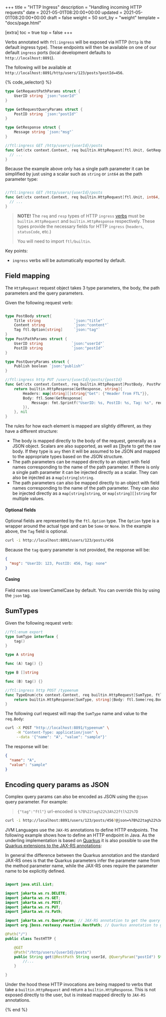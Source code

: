 +++
title = "HTTP Ingress"
description = "Handling incoming HTTP requests"
date = 2021-05-01T08:20:00+00:00
updated = 2021-05-01T08:20:00+00:00
draft = false
weight = 50
sort_by = "weight"
template = "docs/page.html"

[extra]
toc = true
top = false
+++

Verbs annotated with `ftl:ingress` will be exposed via HTTP (`http` is the default ingress type). These endpoints will then be available on one of our default `ingress` ports (local development defaults to `http://localhost:8891`).

The following will be available at `http://localhost:8891/http/users/123/posts?postId=456`.

{% code_selector() %}
<!-- go -->

```go
type GetRequestPathParams struct {
	UserID string `json:"userId"`
}

type GetRequestQueryParams struct {
	PostID string `json:"postId"`
}

type GetResponse struct {
	Message string `json:"msg"`
}

//ftl:ingress GET /http/users/{userId}/posts
func Get(ctx context.Context, req builtin.HttpRequest[ftl.Unit, GetRequestPathParams, GetRequestQueryParams]) (builtin.HttpResponse[GetResponse, ErrorResponse], error) {
  // ...
}
```

Because the example above only has a single path parameter it can be simplified by just using a scalar such as `string` or `int64` as the path parameter type:

```go

//ftl:ingress GET /http/users/{userId}/posts
func Get(ctx context.Context, req builtin.HttpRequest[ftl.Unit, int64, GetRequestQueryParams]) (builtin.HttpResponse[GetResponse, ErrorResponse], error) {
  // ...
}
```

> **NOTE!**
> The `req` and `resp` types of HTTP `ingress` [verbs](../verbs) must be `builtin.HttpRequest` and `builtin.HttpResponse` respectively. These types provide the necessary fields for HTTP `ingress` (`headers`, `statusCode`, etc.)
>
> You will need to import `ftl/builtin`.

Key points:

- `ingress` verbs will be automatically exported by default.

## Field mapping

The `HttpRequest` request object takes 3 type parameters, the body, the path parameters and the query parameters.

Given the following request verb:

```go

type PostBody struct{
	Title string               `json:"title"`
	Content string             `json:"content"`
	Tag ftl.Option[string]     `json:"tag"`
}
type PostPathParams struct {
	UserID string             `json:"userId"`
	PostID string             `json:"postId"`
}

type PostQueryParams struct {
	Publish boolean `json:"publish"`
}

//ftl:ingress http PUT /users/{userId}/posts/{postId}
func Get(ctx context.Context, req builtin.HttpRequest[PostBody, PostPathParams, PostQueryParams]) (builtin.HttpResponse[GetResponse, string], error) {
	return builtin.HttpResponse[GetResponse, string]{
		Headers: map[string][]string{"Get": {"Header from FTL"}},
		Body: ftl.Some(GetResponse{
			Message: fmt.Sprintf("UserID: %s, PostID: %s, Tag: %s", req.pathParameters.UserID, req.pathParameters.PostID, req.Body.Tag.Default("none")),
		}),
	}, nil
}
```

The rules for how each element is mapped are slightly different, as they have a different structure:

- The body is mapped directly to the body of the request, generally as a JSON object. Scalars are also supported, as well as []byte to get the raw body. If they type is `any` then it will be assumed to be JSON and mapped to the appropriate types based on the JSON structure.
- The path parameters can be mapped directly to an object with field names corresponding to the name of the path parameter. If there is only a single path parameter it can be injected directly as a scalar. They can also be injected as a `map[string]string`.
- The path parameters can also be mapped directly to an object with field names corresponding to the name of the path parameter. They can also be injected directly as a `map[string]string`, or `map[string][]string` for multiple values.

#### Optional fields

Optional fields are represented by the `ftl.Option` type. The `Option` type is a wrapper around the actual type and can be `Some` or `None`. In the example above, the `Tag` field is optional.

```sh
curl -i http://localhost:8891/users/123/posts/456
```

Because the `tag` query parameter is not provided, the response will be:

```json
{
  "msg": "UserID: 123, PostID: 456, Tag: none"
}
```

#### Casing

Field names use lowerCamelCase by default. You can override this by using the `json` tag.

## SumTypes

Given the following request verb:

```go
//ftl:enum export
type SumType interface {
	tag()
}

type A string

func (A) tag() {}

type B []string

func (B) tag() {}

//ftl:ingress http POST /typeenum
func TypeEnum(ctx context.Context, req builtin.HttpRequest[SumType, ftl.Unit, ftl.Unit]) (builtin.HttpResponse[SumType, string], error) {
	return builtin.HttpResponse[SumType, string]{Body: ftl.Some(req.Body)}, nil
}
```

The following curl request will map the `SumType` name and value to the `req.Body`:

```sh
curl -X POST "http://localhost:8891/typeenum" \
     -H "Content-Type: application/json" \
     --data '{"name": "A", "value": "sample"}'
```

The response will be:

```json
{
  "name": "A",
  "value": "sample"
}
```

## Encoding query params as JSON

Complex query params can also be encoded as JSON using the `@json` query parameter. For example:

> `{"tag":"ftl"}` url-encoded is `%7B%22tag%22%3A%22ftl%22%7D`

```bash
curl -i http://localhost:8891/users/123/posts/456?@json=%7B%22tag%22%3A%22ftl%22%7D
```


<!-- java -->

JVM Languages use the `JAX-RS` annotations to define HTTP endpoints. The following example shows how to define an HTTP endpoint in Java. As the underling implementation is based on [Quarkus](https://quarkus.io)
it is also possible to use the [Quarkus extensions to the JAX-RS annotations](https://quarkus.io/guides/rest#accessing-request-parameters):

In general the difference between the Quarkus annotation and the standard JAX-RS ones is that the Quarkus parameters infer the parameter name from the method parameter name, while the JAX-RS ones require the parameter name to be explicitly defined.

```java

import java.util.List;

import jakarta.ws.rs.DELETE;
import jakarta.ws.rs.GET;
import jakarta.ws.rs.POST;
import jakarta.ws.rs.PUT;
import jakarta.ws.rs.Path;

import jakarta.ws.rs.QueryParam; // JAX-RS annotation to get the query parameter
import org.jboss.resteasy.reactive.RestPath; // Quarkus annotation to get the path parameter

@Path("/")
public class TestHTTP {

    @GET
    @Path("/http/users/{userId}/posts")
    public String get(@RestPath String userId, @QueryParam("postId") String post) {
        //...
    }

}
```
Under the hood these HTTP invocations are being mapped to verbs that take a `builtin.HttpRequest` and return a `builtin.HttpResponse`. This is not exposed directly to the user, but is instead mapped directly to `JAX-RS` annotations. 

{% end %}

